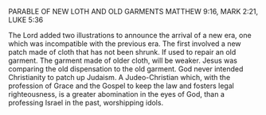 PARABLE OF NEW LOTH AND OLD GARMENTS
MATTHEW 9:16, MARK 2:21, LUKE 5:36

The Lord added two illustrations to announce the arrival of a new era, one which was incompatible with the previous era. The first involved a new patch made of cloth that has not been shrunk. If used to repair an old garment. The garment made of older cloth, will be weaker. Jesus was comparing the old dispensation to the old garment. God never intended Christianity to patch up Judaism.
A Judeo-Christian which, with the profession of Grace and the Gospel to keep the law and fosters legal righteousness, is a greater abomination in the eyes of God, than a professing Israel in the past, worshipping idols.
